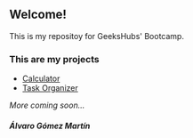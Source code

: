 ## Welcome!

This is my repositoy for GeeksHubs' Bootcamp.

### This are my projects

- [Calculator](https://alvgom97.github.io/Calculator)
- [Task Organizer](https://alvgom97.github.io/Organizer)

_More coming soon..._


##### Álvaro Gómez Martín

